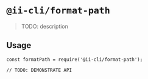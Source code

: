 # `@ii-cli/format-path`

> TODO: description

## Usage

```
const formatPath = require('@ii-cli/format-path');

// TODO: DEMONSTRATE API
```
